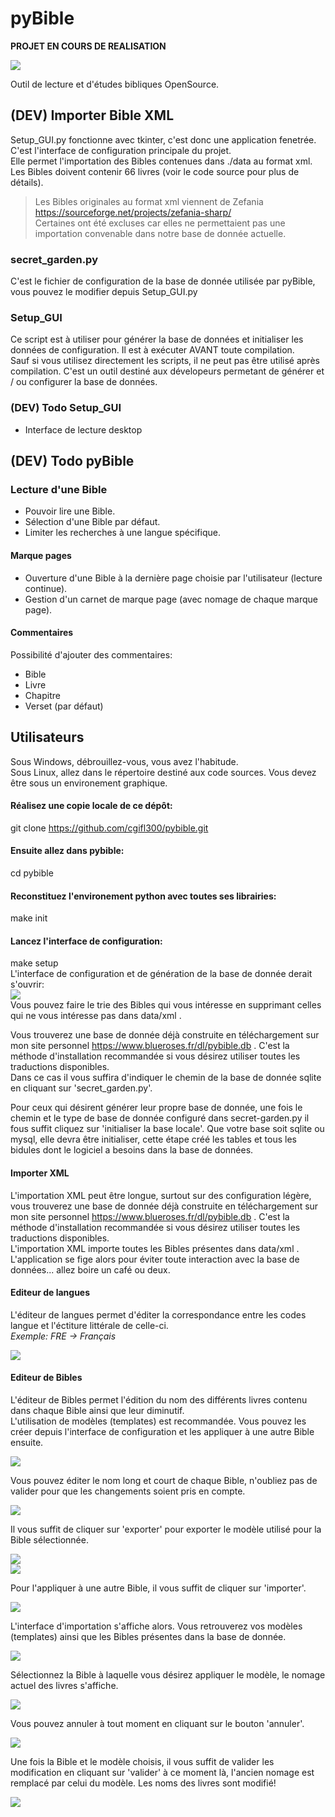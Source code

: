 # pyBible
**PROJET EN COURS DE REALISATION**  

![](images/backend-global-view.png) 

Outil de lecture et d'études bibliques OpenSource.  

## (DEV) Importer Bible XML
 
Setup_GUI.py fonctionne avec tkinter, c'est donc une application fenetrée.  
C'est l'interface de configuration principale du projet.  
Elle permet l'importation des Bibles contenues dans ./data au format xml.  
Les Bibles doivent contenir 66 livres (voir le code source pour plus de détails).  

> Les Bibles originales au format xml viennent de Zefania https://sourceforge.net/projects/zefania-sharp/  
> Certaines ont été excluses car elles ne permettaient pas une importation convenable dans notre base de donnée actuelle.  

### secret_garden.py

C'est le fichier de configuration de la base de donnée utilisée par pyBible, vous pouvez le modifier depuis Setup_GUI.py  

### Setup_GUI

Ce script est à utiliser pour générer la base de données et initialiser les données de configuration. Il est à exécuter AVANT toute compilation.  
Sauf si vous utilisez directement les scripts, il ne peut pas être utilisé après compilation. C'est un outil destiné aux dévelopeurs permetant de générer et / ou configurer la base de données.  

### (DEV) Todo Setup_GUI

- Interface de lecture desktop  

## (DEV) Todo pyBible

### Lecture d'une Bible

- Pouvoir lire une Bible.  
- Sélection d'une Bible par défaut.  
- Limiter les recherches à une langue spécifique.  

#### Marque pages

- Ouverture d'une Bible à la dernière page choisie par l'utilisateur (lecture continue).  
- Gestion d'un carnet de marque page (avec nomage de chaque marque page).  

#### Commentaires

Possibilité d'ajouter des commentaires:  
- Bible
- Livre
- Chapitre
- Verset (par défaut)

## Utilisateurs

Sous Windows, débrouillez-vous, vous avez l'habitude.  
Sous Linux, allez dans le répertoire destiné aux code sources. Vous devez être sous un environement graphique.  

#### Réalisez une copie locale de ce dépôt:  
git clone https://github.com/cgifl300/pybible.git  
#### Ensuite allez dans pybible:  
cd pybible  
#### Reconstituez l'environement python avec toutes ses librairies:  
make init  
#### Lancez l'interface de configuration:  
make setup  
L'interface de configuration et de génération de la base de donnée derait s'ouvrir:  
![](images/doc-img001.png)   
Vous pouvez faire le trie des Bibles qui vous intéresse en supprimant celles qui ne vous intéresse pas dans data/xml .

Vous trouverez une base de donnée déjà construite en téléchargement sur mon site personnel https://www.blueroses.fr/dl/pybible.db . C'est la méthode d'installation recommandée si vous désirez utiliser toutes les traductions disponibles.  
Dans ce cas il vous suffira d'indiquer le chemin de la base de donnée sqlite en cliquant sur 'secret_garden.py'.  

Pour ceux qui désirent générer leur propre base de donnée, une fois le chemin et le type de base de donnée configuré dans secret-garden.py il fous suffit cliquez sur 'initialiser la base locale'. Que votre base soit sqlite ou mysql, elle devra être initialiser, cette étape créé les tables et tous les bidules dont le logiciel a besoins dans la base de données.  

#### Importer XML  

L'importation XML peut être longue, surtout sur des configuration légère, vous trouverez une base de donnée déjà construite en téléchargement sur mon site personnel https://www.blueroses.fr/dl/pybible.db . C'est la méthode d'installation recommandée si vous désirez utiliser toutes les traductions disponibles.  
L'importation XML importe toutes les Bibles présentes dans data/xml .  
L'application se fige alors pour éviter toute interaction avec la base de données... allez boire un café ou deux.  

#### Editeur de langues  

L'éditeur de langues permet d'éditer la correspondance entre les codes langue et l'éctiture littérale de celle-ci.  
*Exemple: FRE -> Français*  

![](images/doc-img002.png)  

#### Editeur de Bibles  

L'éditeur de Bibles permet l'édition du nom des différents livres contenu dans chaque Bible ainsi que leur diminutif.  
L'utilisation de modèles (templates) est recommandée. Vous pouvez les créer depuis l'interface de configuration et les appliquer à une autre Bible ensuite.  

![](images/doc-img003.png)   

Vous pouvez éditer le nom long et court de chaque Bible, n'oubliez pas de valider pour que les changements soient pris en compte.  

![](images/doc-img006.png)   

Il vous suffit de cliquer sur 'exporter' pour exporter le modèle utilisé pour la Bible sélectionnée.  

![](images/doc-img005.png)   
![](images/doc-img007.png)   

Pour l'appliquer à une autre Bible, il vous suffit de cliquer sur 'importer'.  

![](images/doc-img004.png)   

L'interface d'importation s'affiche alors. Vous retrouverez vos modèles (templates) ainsi que les Bibles présentes dans la base de donnée.  

![](images/doc-img008.png)   

Sélectionnez la Bible à laquelle vous désirez appliquer le modèle, le nomage actuel des livres s'affiche.  

![](images/doc-img009.png)   

Vous pouvez annuler à tout moment en cliquant sur le bouton 'annuler'.  

![](images/doc-img010.png)   

Une fois la Bible et le modèle choisis, il vous suffit de valider les modification en cliquant sur 'valider' à ce moment là, l'ancien nomage est remplacé par celui du modèle. Les noms des livres sont modifié!  

![](images/doc-img011.png)   
